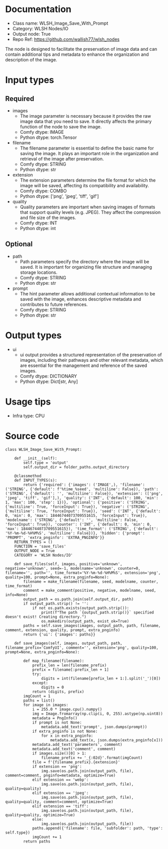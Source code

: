 # Documentation
- Class name: WLSH_Image_Save_With_Prompt
- Category: WLSH Nodes/IO
- Output node: True
- Repo Ref: https://github.com/wallish77/wlsh_nodes

The node is designed to facilitate the preservation of image data and can contain additional tips and metadata to enhance the organization and description of the image.

# Input types
## Required
- images
    - The image parameter is necessary because it provides the raw image data that you need to save. It directly affects the primary function of the node to save the image.
    - Comfy dtype: IMAGE
    - Python dtype: torch.Tensor
- filename
    - The filename parameter is essential to define the basic name for saving the image. It plays an important role in the organization and retrieval of the image after preservation.
    - Comfy dtype: STRING
    - Python dtype: str
- extension
    - The extension parameters determine the file format for which the image will be saved, affecting its compatibility and availability.
    - Comfy dtype: COMBO
    - Python dtype: ['png', 'jpeg', 'tiff', 'gif']
- quality
    - Quality parameters are important when saving images of formats that support quality levels (e.g. JPEG). They affect the compression and file size of the images.
    - Comfy dtype: INT
    - Python dtype: int
## Optional
- path
    - Path parameters specify the directory where the image will be saved. It is important for organizing file structure and managing storage locations.
    - Comfy dtype: STRING
    - Python dtype: str
- prompt
    - The hint parameter allows additional contextual information to be saved with the image, enhances descriptive metadata and contributes to future references.
    - Comfy dtype: STRING
    - Python dtype: str

# Output types
- ui
    - ui output provides a structured representation of the preservation of images, including their pathways and other relevant metadata, which are essential for the management and reference of the saved images.
    - Comfy dtype: DICTIONARY
    - Python dtype: Dict[str, Any]

# Usage tips
- Infra type: CPU

# Source code
```
class WLSH_Image_Save_With_Prompt:

    def __init__(self):
        self.type = 'output'
        self.output_dir = folder_paths.output_directory

    @classmethod
    def INPUT_TYPES(s):
        return {'required': {'images': ('IMAGE',), 'filename': ('STRING', {'default': f'%time_%seed', 'multiline': False}), 'path': ('STRING', {'default': '', 'multiline': False}), 'extension': (['png', 'jpeg', 'tiff', 'gif'],), 'quality': ('INT', {'default': 100, 'min': 1, 'max': 100, 'step': 1})}, 'optional': {'positive': ('STRING', {'multiline': True, 'forceInput': True}), 'negative': ('STRING', {'multiline': True, 'forceInput': True}), 'seed': ('INT', {'default': 0, 'min': 0, 'max': 18446744073709551615, 'forceInput': True}), 'modelname': ('STRING', {'default': '', 'multiline': False, 'forceInput': True}), 'counter': ('INT', {'default': 0, 'min': 0, 'max': 18446744073709551615}), 'time_format': ('STRING', {'default': '%Y-%m-%d-%H%M%S', 'multiline': False})}, 'hidden': {'prompt': 'PROMPT', 'extra_pnginfo': 'EXTRA_PNGINFO'}}
    RETURN_TYPES = ()
    FUNCTION = 'save_files'
    OUTPUT_NODE = True
    CATEGORY = 'WLSH Nodes/IO'

    def save_files(self, images, positive='unknown', negative='unknown', seed=-1, modelname='unknown', counter=0, filename='', path='', time_format='%Y-%m-%d-%H%M%S', extension='png', quality=100, prompt=None, extra_pnginfo=None):
        filename = make_filename(filename, seed, modelname, counter, time_format)
        comment = make_comment(positive, negative, modelname, seed, info=None)
        output_path = os.path.join(self.output_dir, path)
        if output_path.strip() != '':
            if not os.path.exists(output_path.strip()):
                print(f"The path `{output_path.strip()}` specified doesn't exist! Creating directory.")
                os.makedirs(output_path, exist_ok=True)
        paths = self.save_images(images, output_path, path, filename, comment, extension, quality, prompt, extra_pnginfo)
        return {'ui': {'images': paths}}

    def save_images(self, images, output_path, path, filename_prefix='ComfyUI', comment='', extension='png', quality=100, prompt=None, extra_pnginfo=None):

        def map_filename(filename):
            prefix_len = len(filename_prefix)
            prefix = filename[:prefix_len + 1]
            try:
                digits = int(filename[prefix_len + 1:].split('_')[0])
            except:
                digits = 0
            return (digits, prefix)
        imgCount = 1
        paths = list()
        for image in images:
            i = 255.0 * image.cpu().numpy()
            img = Image.fromarray(np.clip(i, 0, 255).astype(np.uint8))
            metadata = PngInfo()
            if prompt is not None:
                metadata.add_text('prompt', json.dumps(prompt))
            if extra_pnginfo is not None:
                for x in extra_pnginfo:
                    metadata.add_text(x, json.dumps(extra_pnginfo[x]))
            metadata.add_text('parameters', comment)
            metadata.add_text('comment', comment)
            if images.size()[0] > 1:
                filename_prefix += '_{:02d}'.format(imgCount)
            file = f'{filename_prefix}.{extension}'
            if extension == 'png':
                img.save(os.path.join(output_path, file), comment=comment, pnginfo=metadata, optimize=True)
            elif extension == 'webp':
                img.save(os.path.join(output_path, file), quality=quality)
            elif extension == 'jpeg':
                img.save(os.path.join(output_path, file), quality=quality, comment=comment, optimize=True)
            elif extension == 'tiff':
                img.save(os.path.join(output_path, file), quality=quality, optimize=True)
            else:
                img.save(os.path.join(output_path, file))
            paths.append({'filename': file, 'subfolder': path, 'type': self.type})
            imgCount += 1
        return paths
```